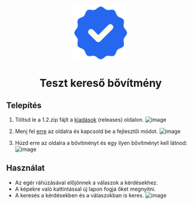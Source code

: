 <p align=center>
  <img src="https://github.com/Zan1456/qna-extension/blob/main/icon128.png" width=150>
  <h1 align=center><b>Teszt kereső bővítmény</b></h1>
</p>

## Telepítés
1. Töltsd le a 1.2.zip fájlt a [kiadások](https://github.com/Zan1456/qna-extension/releases/tag/1.0) (releases) oldalon.
![image](https://github.com/user-attachments/assets/b9163a13-82ad-4eb3-bc81-19ea3b58dea3)

2. Menj fel [erre](chrome://extensions/) az oldalra és kapcsold be a fejlesztői módot.
![image](https://github.com/user-attachments/assets/9eb0a011-5ecb-4102-bb9a-f9227af41b6c)

3. Húzd erre az oldalra a bővítményt és egy ilyen bővítményt kell látnod:
![image](https://github.com/user-attachments/assets/79c5854c-9f23-45ba-9fb5-d9c7770bb121)

## Használat
- Az egér ráhúzásával előjönnek a válaszok a kérdésekhez.
- A képekre való kattintással új lapon fogja őket megnyitni.
- A keresés a kérdésekben és a válaszokban is keres.
![image](https://github.com/user-attachments/assets/807d864c-1962-4868-9cc8-346b770adf90)
